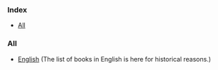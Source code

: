 ### Index

* [All](#all)


### All

* [English](/free-programming-books.md) (The list of books in English is here for historical reasons.)

